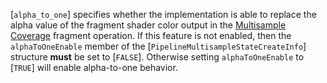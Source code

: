 [`alpha_to_one`] specifies whether the
implementation is able to replace the alpha value of the fragment shader
color output in the [Multisample Coverage](https://www.khronos.org/registry/vulkan/specs/1.3-extensions/html/vkspec.html#fragops-covg) fragment
operation.
If this feature is not enabled, then the `alphaToOneEnable` member
of the [`PipelineMultisampleStateCreateInfo`] structure  **must**  be set
to [`FALSE`].
Otherwise setting `alphaToOneEnable` to [`TRUE`] will enable
alpha-to-one behavior.